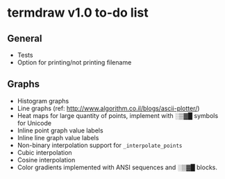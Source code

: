 termdraw v1.0 to-do list
========================

General
-------
+ Tests
+ Option for printing/not printing filename

Graphs
------
+ Histogram graphs
+ Line graphs (ref: http://www.algorithm.co.il/blogs/ascii-plotter/)
+ Heat maps for large quantity of points, implement with ░▒▓█ symbols for
  Unicode
+ Inline point graph value labels
+ Inline line graph value labels
+ Non-binary interpolation support for `_interpolate_points`
+ Cubic interpolation
+ Cosine interpolation
+ Color gradients implemented with ANSI sequences and ░▒▓█ blocks.
